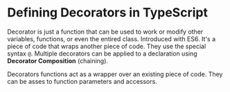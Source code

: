 # Defining Decorators in TypeScript

Decorator is just a function that can be used to work or modify other variables, functions, or even the entired class. Introduced with ES6. It's a piece of code that wraps another piece of code. They use the special syntax `@`. Multiple decorators can be applied to a declaration using **Decorator Composition** (chaining).

Decorators functions act as a wrapper over an existing piece of code. They can be asses to function parameters and accessors.
